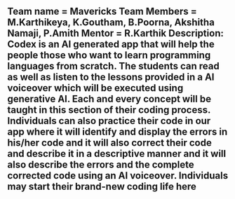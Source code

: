 Team name = Mavericks
Team Members = M.Karthikeya, K.Goutham, B.Poorna, Akshitha Namaji, P.Amith
Mentor = R.Karthik
Description:
            Codex is an AI generated app that will help the people those who want to learn programming languages from scratch. The students can read as well as listen to the lessons provided in a AI voiceover which will be executed using generative AI. Each and every concept will be taught in this section of their coding process. Individuals can also practice their code in our app where it will identify and display the errors in his/her code and it will also correct their code and describe it in a descriptive manner and it will also describe the errors and the complete corrected code using an AI voiceover.
                                                              Individuals may start their brand-new coding life here
----------------------------------------------------------------------------------------------------------------------------------------------------------------------------------------------
